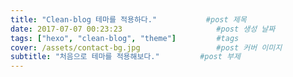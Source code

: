 ```yaml
---
title: "Clean-blog 테마를 적용하다."           #post 제목
date: 2017-07-07 00:23:23                     #post 생성 날짜
tags: ["hexo", "clean-blog", "theme"]         #tags
cover: /assets/contact-bg.jpg                 #post 커버 이미지
subtitle: "처음으로 테마를 적용해보다."         #post 부제
---
```

